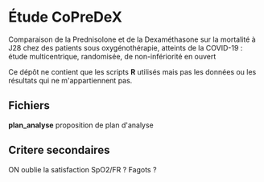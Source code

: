 # Étude CoPreDeX


Comparaison de la Prednisolone et de la Dexaméthasone sur la mortalité à J28 chez des patients sous oxygénothérapie, atteints de la COVID-19 : étude multicentrique, randomisée, de non-infériorité en ouvert

Ce dépôt ne contient que les scripts **R** utilisés mais pas les données ou les résultats qui ne m'appartiennent pas.  


## Fichiers
**plan_analyse** proposition de plan d'analyse


## Critere secondaires
ON oublie la satisfaction
SpO2/FR ? Fagots ?
